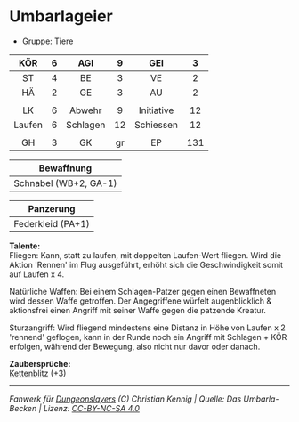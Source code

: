 # Umbarlageier  
- Gruppe: Tiere  

| KÖR | 6 | AGI | 9 | GEI | 3 |
| :-: | :-: | :-: | :-: | :-: | :-: |
| ST | 4 | BE | 3 | VE | 2 |
| HÄ | 2 | GE | 3 | AU | 2 |
|  |
| LK | 6 | Abwehr | 9 | Initiative | 12 |
| Laufen | 6 | Schlagen | 12 | Schiessen | 12 |
|  |
| GH | 3 | GK | gr | EP | 131 |

| Bewaffnung |
| --- |
| Schnabel (WB+2, GA-1) |


| Panzerung |
| --- |
| Federkleid (PA+1) |


**Talente:**  
Fliegen: Kann, statt zu laufen, mit doppelten Laufen-Wert fliegen. Wird die Aktion 'Rennen' im Flug ausgeführt, erhöht sich die Geschwindigkeit somit auf Laufen x 4.

Natürliche Waffen: Bei einem Schlagen-Patzer gegen einen Bewaffneten wird dessen Waffe getroffen. Der Angegriffene würfelt augenblicklich & aktionsfrei einen Angriff mit seiner Waffe gegen die patzende Kreatur.

Sturzangriff: Wird fliegend mindestens eine Distanz in Höhe von Laufen x 2 'rennend' geflogen, kann in der Runde noch ein Angriff mit Schlagen + KÖR erfolgen, während der Bewegung, also nicht nur davor oder danach.


**Zaubersprüche:**  
[Kettenblitz](/grw/zauber/kettenblitz.md) (+3)




___
*Fanwerk für [Dungeonslayers](https://www.dungeonslayers.net/) (C) Christian Kennig | Quelle: Das Umbarla-Becken | Lizenz: [CC-BY-NC-SA 4.0](https://creativecommons.org/licenses/by-nc-sa/4.0/deed.de)*